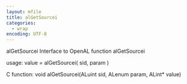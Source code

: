 ```yaml
---
layout: mfile
title: alGetSourcei
categories:
  - wrap
encoding: UTF-8
---
```


alGetSourcei  Interface to OpenAL function alGetSourcei

usage:  value = alGetSourcei( sid, param )

C function:  void alGetSourcei(ALuint sid, ALenum param, ALint\* value)